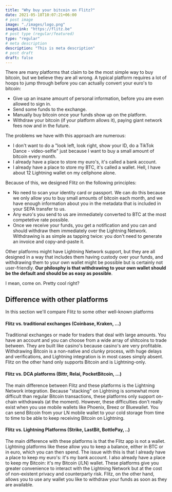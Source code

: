 ```yaml
---
title: "Why buy your bitcoin on Flitz?"
date: 2021-05-18T10:07:21+06:00
# post image
image: "./images/logo.png"
imageLink: "https://flitz.be"
# post type (regular/featured)
type: "regular"
# meta description
description: "This is meta description"
# post draft
draft: false
---
```


There are many platforms that claim to be the most simple way to buy bitcoin, but we believe they are all wrong. A typical platform requires a lot of hoops to jump through before you can actually convert your euro's to bitcoin:

- Give up an insane amount of personal information, before you are even allowed to sign in.
- Send some funds to the exchange.
- Manually buy bitcoin once your funds show up on the platform.
- Withdraw your bitcoin (if your platform allows it), paying giant network fees now and in the future.

The problems we have with this approach are numerous:

- I don't want to do a "look left, look right, show your ID, do a TikTok Dance - video-selfie" just because I want to buy a small amount of bitcoin every month.
- I already have a place to store my euro's, it's called a bank account.
- I already have a place to store my BTC, it's called a wallet. Hell, I have about 12 Lightning wallet on my cellphone alone.

Because of this, we designed Flitz on the following principles:

- No need to scan your identity card or passport. We can do this because we only allow you to buy small amounts of bitcoin each month, and we have enough information about you in the metadata that is included in your SEPA transfer to us.
- Any euro's you send to us are immediately converted to BTC at the most competetive rate possible.
- Once we receive your funds, you get a notification and you can and should withdraw them immediately over the Lightning Network. Withdrawing is as simple as tapping twice: you don't need to generate an invoice and copy-and-paste it.

Other platforms might have Lightning Network support, but they are all designed in a way that includes them having custody over your funds, and withdrawing them to your own wallet might be possible but is certainly not user-friendly. **Our philosphy is that withdrawing to your own wallet should be the default and should be as easy as possible**.

I mean, come on. Pretty cool right?

## Difference with other platforms
In this section we'll compare Flitz to some other well-known platforms
#### Flitz vs. traditional exchanges (Coinbase, Kraken, ...)
Traditional exchanges or made for traders that deal with large amounts. You have an account and you can choose from a wide array of shitcoins to trade between. They are built like casino's because casino's are very profitable. Withdrawing Bitcoin is a non-native and clunky process, with huge delays and verifications, and Lightning integration is in most cases simply absent. Flitz on the other hand only supports Bitcoin and is Lightning-only.
#### Flitz vs. DCA platforms (Bittr, Relai, PocketBitcoin, ...)
The main difference between Flitz and these platforms is the Lightning Network integration. Because "stacking" on Lightning is somewhat more difficult than regular Bitcoin transactions, these platforms only support on-chain withdrawals (at the moment). However, these difficulties don't really exist when you use mobile wallets like Phoenix, Breez or Bluewallet. You can send Bitcoin from your LN mobile wallet to your cold storage from time to time to be able to keep receiving Bitcoin on Lightning.
#### Flitz vs. Lightning Platforms (Strike, LastBit, BottlePay, ..)

The main difference with these platforms is that the Flitz app is not a wallet. Lightning platforms like these allow you to keep a balance, either in BTC or in euro, which you can then spend. The issue with this is that I already have a place to keep my euro's: it's my bank account. I also already have a place to keep my Bitcoin: it's my Bitcoin (/LN) wallet.
These platforms give you greater convenience to interact with the Lightning Network but at the cost of non-existent privacy and counterparty risk. Flitz, on the other hand, allows you to use any wallet you like to withdraw your funds as soon as they are available.